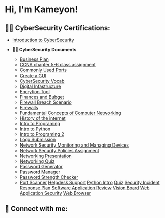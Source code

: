<h1>Hi, I'm Kameyon!</h1>

<h2>👨‍💻 CyberSecurity Certifications:</h2>

- [Introduction to CyberSecurity](https://drive.google.com/file/d/1hWxwkDFHGDPuDBC4kp8KNbUcMciYaZYR/view?usp=drive_link)


- <b>👨‍💻 CyberSecurity Documents</b>
  - [Business Plan](https://drive.google.com/drive/folders/1ryEVjuG0ZkiniJH-KSNv-JfkvWyOecyc?usp=drive_link)
  - [CCNA chapter 5-6 class assignment](https://drive.google.com/drive/folders/17G-Hc7lf1JGX_mf84oRwxL0mNxnmQO9A?usp=drive_link)
  - [Commonly Used Ports](https://drive.google.com/drive/folders/1MojSLD_-6kRKpmLfiGcR6V33EhrQAlYK?usp=drive_link)
  - [Create a GUI](https://drive.google.com/drive/folders/1c3FLBRzB-1-9nvIr79uECPhyZKKQ_wpg?usp=drive_link)
  - [CyberSecurity Vocab](https://drive.google.com/drive/folders/1OH-hEKOV4xdeB__YQ-wWYIE3hq5aT4j1?usp=drive_link)
  - [Digital Infastructure](https://drive.google.com/drive/folders/1jx3p8StIodCCvNb7QHIsOVU7i4LDpNYt?usp=drive_link)
  - [Encrytion Tool](https://drive.google.com/drive/folders/1bd-IU-VS5jwPvWGzHb1N6HzPk-Lm-rwE?usp=drive_link)
  - [Finances and Bubget](https://drive.google.com/drive/folders/1oMjealkkQ4xZGiOu9SEnjC1mqMFJxv7S?usp=drive_link)
  - [Firewall Breach Scenario](https://drive.google.com/drive/folders/1qTezHfLRM6jh4JOYXYNflmE-mWotKS_c?usp=drive_link)
  - [Firewalls](https://drive.google.com/drive/folders/1JAxtvuRxzkOl5vbSa46mIVVFwjNQcDQc?usp=drive_link)
  - [Fundamental Concepts of Computer Networking](https://drive.google.com/drive/folders/1W5h2Q8wf6c4MoW3JPkbOmpd0CXVtX0Se?usp=drive_link)
  - [History of the internet](https://drive.google.com/drive/folders/1yfje1vInWMyr4CzQSIf3nR4VPU0eBSE1?usp=drive_link)
  - [Intro to Programing](https://drive.google.com/drive/folders/1o5eHjRl1uiCX2yLjBgAJ_eaH0QXlnmE3?usp=drive_link)
  - [Intro to Python](https://drive.google.com/drive/folders/1qBEnYzFEXJ2I0qtZ24OmNsAJWaSBsIH4?usp=drive_link)
  - [Intro to Programing 2](https://drive.google.com/drive/folders/16_zXO89whLLiVeTcKnqSqXYDfexr4n9S?usp=drive_link)
  - [Logo Submission](https://drive.google.com/drive/folders/1JljfL6NzYd8MZQQhXVKmb358EhBmOE_v?usp=drive_link)
  - [Network Security Monitoring and Managing Devices](https://drive.google.com/drive/folders/1e2s5HijvxsS1Z9Pw2saK2Ouh0vlvt1jh?usp=drive_link)
  - [Network Security Policies Assignment](https://drive.google.com/drive/folders/1QWLk-eOMTHfCHU1IlZ6ogFkSmgeEZhw8?usp=drive_link)
  - [Networking Presentation](https://drive.google.com/drive/folders/15FJYwx-fMPj1k6ifl4wMMwndkKKvaI-R?usp=drive_link)
  - [Networking Quiz](https://drive.google.com/drive/folders/136avfslKbCihb_7-2N5MwqGfIF8mL-ST?usp=drive_link)
  - [Password Generator](https://drive.google.com/drive/folders/1g-v9xn8TnaOxxccp8bmc7QCFYAWiSf4c?usp=drive_link)
  - [Password Manager](https://drive.google.com/drive/folders/1BYWIfHNys5X8WDm2URHzAfXvWvvD7Sbc?usp=drive_link)
  - [Password Strength Checker](https://drive.google.com/drive/folders/1Fzd5zFOmIPtHZfqqL2XnzFKFac6sQhGT?usp=drive_link)
  - [Port Scanner](https://drive.google.com/drive/folders/1F8bl6Sk6fXtE1Xvya3oj-7hcvLO-n6TK?usp=drive_link)
    [Helpdesk Support](https://drive.google.com/drive/folders/1Z52OyY8HEQOuZYROMFN3UGYphUROisSm?usp=drive_link)
    [Python Intro](https://drive.google.com/drive/folders/1yYyC0CNCSKBLS8wHX73U24FzX6cOJEIc?usp=drive_link)
    [Quiz](https://drive.google.com/drive/folders/1YN9yrVkgBZzUxHJHFFS3Ag68RDBEAyS2?usp=drive_link)
    [Security Incident Response Plan](https://drive.google.com/drive/folders/19WFkjcYMxTOtiwxcWONkvix9tm6HopUE?usp=drive_link)
    [Software Application Review](https://drive.google.com/drive/folders/1vNplPUttw-x4rKrVLUXuA4XAVg1pKXe_?usp=drive_link)
    [Vision Board](https://drive.google.com/drive/folders/1IStMIM-cFKqEpFTkqTytPoAmBZjdPqZu?usp=drive_link)
    [Web Application Security](https://drive.google.com/drive/folders/1Ylx27KIM7bKiOpkvMVLWv584o0RzTOjM?usp=drive_link)
    [Web Browser](https://drive.google.com/drive/folders/1DWdzXYTZxaN-GGJMoqtTXTbaNRe_R7-M?usp=drive_link)
    

<h2> 🤳 Connect with me:</h2>


